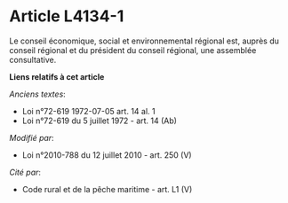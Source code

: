 # Article L4134-1

Le    conseil économique, social et environnemental régional est, auprès du conseil régional et du président du conseil
régional, une assemblée consultative.

**Liens relatifs à cet article**

_Anciens textes_:

  - Loi n°72-619 1972-07-05 art. 14 al. 1
  - Loi n°72-619 du 5 juillet 1972 - art. 14 (Ab)

_Modifié par_:

  - Loi n°2010-788 du 12 juillet 2010 - art. 250 (V)

_Cité par_:

  - Code rural et de la pêche maritime - art. L1 (V)
